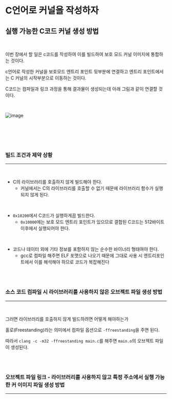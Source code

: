 # C언어로 커널을 작성하자
## 실행 가능한 C코드 커널 생성 방법

<br>

이번 장에서 할 일은 c코드를 작성하여 이를 빌드하여 보호 모드 커널 이미지에 통합하는 것이다.

c언어로 작성한 커널을 보호모드 엔트리 포인트 뒷부분에 연결하고 엔트리 포인트에서는 C 커널의 시작부분으로 이동하는 것이다.

C코드는 컴파일과 링크 과정을 통해 결과물이 생성되는데 아래 그림과 같이 연결할 것이다.

<br>

![image](https://user-images.githubusercontent.com/52172169/195353132-4e3401f7-2415-4bc1-8ae0-9fa49bdc1e80.png)

<br>

<br><br>

### 빌드 조건과 제약 상황
---

<br>

+ C의 라이브러리를 호출하지 않게 빌드해야 한다.
  + 커널에서는 C의 라이브러리를 호출할 수 없기 때문에 라이브러리 함수가 실행되지 않게 된다.

<br>

+ ```0x10200```에서 C코드가 실행하게끔 빌드한다.
  + ```0x10000```에는 보호 모드 엔트리 포인트가 있으므로 결합된 C코드는 512바이트 이후에서 실행되어야 한다.

<br>

+ 코드나 데이터 외에 기타 정보를 포함하지 않는 순수한 바이너리 형태여야 한다.
  + gcc로 컴파일 해주면 ELF 포맷으로 나오기 때문에 그대로 사용 시 엔트리포인트에서 이를 해석해야 하므로 코드가 복잡해진다

<br><br>

### 소스 코드 컴파일 시 라이브러리를 사용하지 않은 오브젝트 파일 생성 방법
---

<br>

그러면 라이브러리를 호출하지 않게 빌드하려면 어떻게 해야하는가

홀로(Freestanding)라는 의미에서 컴파일 옵션으로 ```-ffreestanding```을 주면 된다.

따라서 ```clang -c -m32 -ffreestanding main.c```를 해주면 ```main.o```의 오브젝트 파일이 생성된다.

<br><br>

### 오브젝트 파일 링크 - 라이브러리를 사용하지 않고 특정 주소에서 실행 가능한 커 이미지 파일 생성 방법
---

<br>



<br><br>


